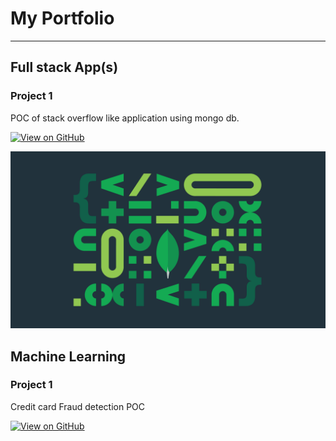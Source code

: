 # My Portfolio
---
## Full stack App(s)
### Project 1

POC of stack overflow like application using mongo db.  

[![View on GitHub](https://img.shields.io/badge/GitHub-View_on_GitHub-blue?logo=GitHub)](https://github.com/sarthiya/iaskwebapp)

<center><img src="assets/img/mongo.jpg"/></center>


## Machine Learning
### Project 1

Credit card Fraud detection POC   

[![View on GitHub](https://img.shields.io/badge/GitHub-View_on_GitHub-blue?logo=GitHub)](https://github.com/sarthiya/fraud_detection)

